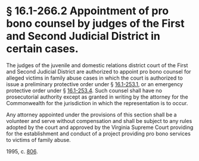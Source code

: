 # § 16.1-266.2 Appointment of pro bono counsel by judges of the First and Second Judicial District in certain cases.

<p>The judges of the juvenile and domestic relations district court of the First and Second Judicial District are authorized to appoint pro bono counsel for alleged victims in family abuse cases in which the court is authorized to issue a preliminary protective order under § <a href='http://law.lis.virginia.gov/vacode/16.1-253.1/'>16.1-253.1</a>, or an emergency protective order under § <a href='http://law.lis.virginia.gov/vacode/16.1-253.4/'>16.1-253.4</a>. Such counsel shall have no prosecutorial authority except as granted in writing by the attorney for the Commonwealth for the jurisdiction in which the representation is to occur.</p><p>Any attorney appointed under the provisions of this section shall be a volunteer and serve without compensation and shall be subject to any rules adopted by the court and approved by the Virginia Supreme Court providing for the establishment and conduct of a project providing pro bono services to victims of family abuse.</p><p>1995, c. <a href='http://lis.virginia.gov/cgi-bin/legp604.exe?951+ful+CHAP0806'>806</a>.</p>